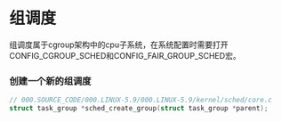 # 组调度
组调度属于cgroup架构中的cpu子系统，在系统配置时需要打开CONFIG_CGROUP_SCHED和CONFIG_FAIR_GROUP_SCHED宏。

### 创建一个新的组调度
```c
// 000.SOURCE_CODE/000.LINUX-5.9/000.LINUX-5.9/kernel/sched/core.c
struct task_group *sched_create_group(struct task_group *parent);
```